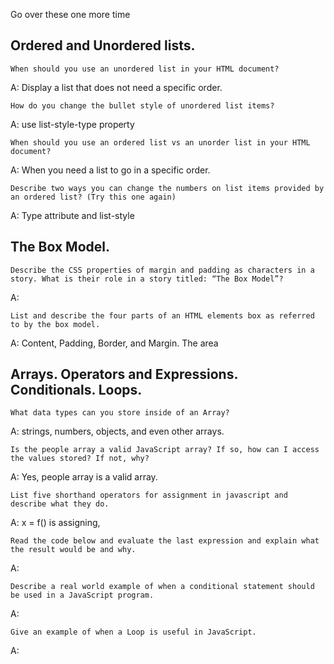 Go over these one more time

## Ordered and Unordered lists.

    When should you use an unordered list in your HTML document?
A: Display a list that does not need a specific order.

    How do you change the bullet style of unordered list items?
A: use list-style-type property

    When should you use an ordered list vs an unorder list in your HTML document?
A: When you need a list to go in a specific order.

    Describe two ways you can change the numbers on list items provided by an ordered list? (Try this one again)
A: Type attribute and list-style


## The Box Model.

    Describe the CSS properties of margin and padding as characters in a story. What is their role in a story titled: “The Box Model”?
A: 

    List and describe the four parts of an HTML elements box as referred to by the box model.
A: Content, Padding, Border, and Margin. The area 

## Arrays. Operators and Expressions. Conditionals. Loops.

    What data types can you store inside of an Array?
A: strings, numbers, objects, and even other arrays.

    Is the people array a valid JavaScript array? If so, how can I access the values stored? If not, why?
A: Yes, people array is a valid array. 

    List five shorthand operators for assignment in javascript and describe what they do.
A:  x = f() is assigning, 

    Read the code below and evaluate the last expression and explain what the result would be and why.
A: 

    Describe a real world example of when a conditional statement should be used in a JavaScript program.
A: 

    Give an example of when a Loop is useful in JavaScript.
A: 



